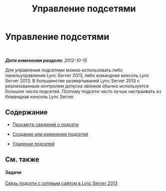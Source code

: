 ﻿---
title: Управление подсетями
TOCTitle: Управление подсетями
ms:assetid: 0127b27c-42a7-4d4b-b419-c92149f51e92
ms:mtpsurl: https://technet.microsoft.com/ru-ru/library/JJ687955(v=OCS.15)
ms:contentKeyID: 49887847
ms.date: 05/19/2016
mtps_version: v=OCS.15
ms.translationtype: HT
---

# Управление подсетями

 

_**Дата изменения раздела:** 2012-10-15_

Для управления подсетями можно использовать либо панельуправления Lync Server 2013, либо командная консоль Lync Server 2013. В большинстве развертываний Lync Server 2013 с реализованным контролем допуска звонков обычно используется большое число подсетей. Поэтому подсети часто лучше настраивать из Командная консоль Lync Server.

## Содержание

  - [Просмотр сведений о подсети](lync-server-2013-viewing-network-subnet-information.md)

  - [Создание или изменение подсетей](lync-server-2013-create-or-modify-network-subnets.md)

  - [Удаление подсетей](lync-server-2013-deleting-network-subnets.md)

## См. также

#### Задачи

[Связь подсети с сетевым сайтом в Lync Server 2013](lync-server-2013-associate-a-subnet-with-a-network-site.md)

